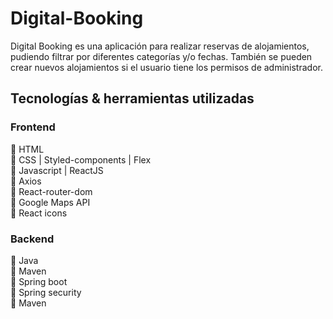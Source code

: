 # Digital-Booking

Digital Booking es una aplicación para realizar reservas de alojamientos, pudiendo filtrar por diferentes categorías y/o fechas. También se pueden crear nuevos alojamientos si el usuario tiene los permisos de administrador.

## Tecnologías & herramientas utilizadas
### Frontend
🔹 HTML <br/>
🔹 CSS | Styled-components | Flex <br/>
🔹 Javascript | ReactJS <br/>
🔹 Axios <br/>
🔹 React-router-dom <br/>
🔹 Google Maps API <br/>
🔹 React icons <br/>

### Backend
🔸 Java <br/>
🔸 Maven <br/>
🔸 Spring boot <br/>
🔸 Spring security <br/>
🔸 Maven <br/>
